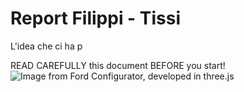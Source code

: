 # Report Filippi - Tissi

L'idea che ci ha p













READ CAREFULLY this document BEFORE you start!
![Image from Ford Configurator, developed in three.js](images/ford-configurator.jpg)